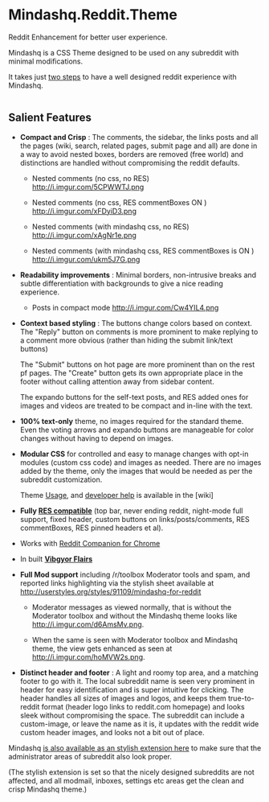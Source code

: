 # Mindashq.Reddit.Theme

Reddit Enhancement for better user experience.

Mindashq is a CSS Theme designed to be used on any subreddit with minimal modifications. 

It takes just <a href="http://www.reddit.com/r/mindashq/wiki/index#wiki_two_step_setup"> two steps</a> to have a well designed reddit experience with Mindashq.

<a href="http://i.imgur.com/XcVwqei.png"><img src="http://i.imgur.com/XcVwqei.png" title="Hosted by imgur.com" alt="" /></a>

## Salient Features

+  **Compact and Crisp** : The comments, the sidebar, the links posts and all the pages (wiki, search, related pages, submit page and all) are done in a way to avoid nested boxes, borders are removed (free world) and distinctions are handled without compromising the reddit defaults.

    * Nested comments (no css, no RES) http://i.imgur.com/5CPWWTJ.png

    * Nested comments (no css, RES commentBoxes ON ) http://i.imgur.com/xFDyiD3.png

    * Nested comments (with mindashq css, no RES)  http://i.imgur.com/xAgNr1e.png

    * Nested comments (with mindashq css, RES commentBoxes is ON ) http://i.imgur.com/ukm5J7G.png

+  **Readability improvements** : Minimal borders, non-intrusive breaks and subtle differentiation with backgrounds to give a nice reading experience.

    * Posts in compact mode http://i.imgur.com/Cw4YIL4.png

+  **Context based styling** : The buttons change colors based on context. The "Reply" button on comments is more prominent to make replying to a comment more obvious (rather than hiding the submit link/text buttons)

    The "Submit" buttons on hot page are more prominent than on the rest pf pages. The "Create" button gets its own appropriate place in the footer without calling attention away from sidebar content.

    The expando buttons for the self-text posts, and RES added ones for images and videos are treated to be compact and in-line with the text.

+  **100% text-only** theme, no images required for the standard theme. Even the voting arrows and expando buttons are manageable for color changes without having to  depend on images.

+  **Modular CSS** for controlled and easy to manage changes with opt-in modules (custom css code) and images as needed. There are no images added by the theme, only the images that would be needed as per the subreddit customization.

    Theme [Usage](/r/mindashq/wiki/usage), and [developer help](/r/mindashq/wiki/mindashqcss) is available in the [wiki]

+  **Fully [RES compatible](http://redditenhancementsuite.com/)** (top bar, never ending reddit, night-mode full support, fixed header, custom buttons on links/posts/comments, RES commentBoxes, RES pinned headers et al).

+  Works with [Reddit Companion for Chrome](https://chrome.google.com/webstore/detail/reddit-companion/algjnflpgoopkdijmkalfcifomdhmcbe)

+ In built **[Vibgyor Flairs](/r/mindashq/wiki/flairs)**

+ **Full Mod support** including /r/toolbox Moderator tools and spam, and reported links highlighting via the stylish sheet available at http://userstyles.org/styles/91109/mindashq-for-reddit 

    * Moderator messages as viewed normally, that is without the Moderator toolbox and without the Mindashq theme looks like http://i.imgur.com/d6AmsMv.png.

    * When the same is seen with Moderator toolbox and Mindashq theme, the view gets enhanced as seen at http://i.imgur.com/hoMVW2s.png.


+  **Distinct header and footer** : A light and roomy top area, and a matching footer to go with it. The local subreddit name is seen very prominent in header for easy identification and is super intuitive for clicking. The header handles all sizes of images and logos, and keeps them true-to-reddit format (header logo links to reddit.com homepage) and looks sleek without compromising the space. The subreddit can include a custom-image, or leave the name as it is, it updates with the reddit wide custom header images, and looks not a bit out of place.


Mindashq [is also available as an stylish extension here](http://userstyles.org/styles/91109/mindashq-for-reddit) to make sure that the administrator areas of subreddit also look proper.

(The stylish extension is set so that the nicely designed subreddits are not affected, and all modmail, inboxes, settings etc areas get the clean and crisp Mindashq theme.)